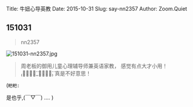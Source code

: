 Title: 牛妞心导英教
Date: 2015-10-31
Slug: say-nn2357
Author: Zoom.Quiet


## 151031
> nn2357

![151031-nn2357.jpg](http://zoomquiet.qiniucdn.com/niuniu-albums/nn2015/151031-nn2357.jpg?imageView2/2/w/420)

> 周老板的御用儿童心理辅导师兼英语家教，
> 感觉有点大才小用！
> ₍ↂ⃙⃙⃚⃛_ↂ⃙⃙⃚⃛₎
> 真是不好意思！


(`粑粑:` 

是也乎,(￣▽￣)
....
)

